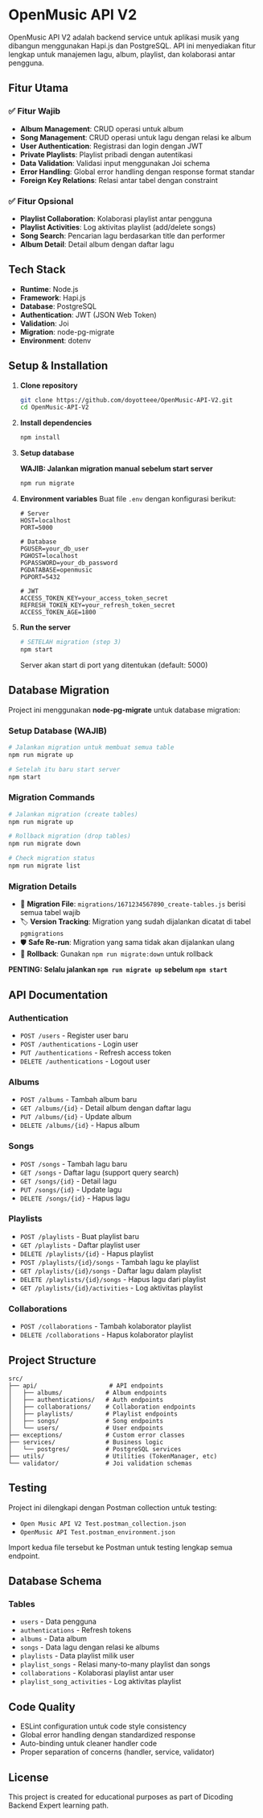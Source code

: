 # OpenMusic API V2

OpenMusic API V2 adalah backend service untuk aplikasi musik yang dibangun menggunakan Hapi.js dan PostgreSQL. API ini menyediakan fitur lengkap untuk manajemen lagu, album, playlist, dan kolaborasi antar pengguna.

## Fitur Utama

### ✅ Fitur Wajib
- **Album Management**: CRUD operasi untuk album
- **Song Management**: CRUD operasi untuk lagu dengan relasi ke album
- **User Authentication**: Registrasi dan login dengan JWT
- **Private Playlists**: Playlist pribadi dengan autentikasi
- **Data Validation**: Validasi input menggunakan Joi schema
- **Error Handling**: Global error handling dengan response format standar
- **Foreign Key Relations**: Relasi antar tabel dengan constraint

### ✅ Fitur Opsional
- **Playlist Collaboration**: Kolaborasi playlist antar pengguna
- **Playlist Activities**: Log aktivitas playlist (add/delete songs)
- **Song Search**: Pencarian lagu berdasarkan title dan performer
- **Album Detail**: Detail album dengan daftar lagu

## Tech Stack

- **Runtime**: Node.js
- **Framework**: Hapi.js
- **Database**: PostgreSQL
- **Authentication**: JWT (JSON Web Token)
- **Validation**: Joi
- **Migration**: node-pg-migrate
- **Environment**: dotenv

## Setup & Installation

1. **Clone repository**
   ```bash
   git clone https://github.com/doyotteee/OpenMusic-API-V2.git
   cd OpenMusic-API-V2
   ```

2. **Install dependencies**
   ```bash
   npm install
   ```

3. **Setup database**
   
   **WAJIB: Jalankan migration manual sebelum start server**
   ```bash
   npm run migrate
   ```

4. **Environment variables**
   Buat file `.env` dengan konfigurasi berikut:
   ```env
   # Server
   HOST=localhost
   PORT=5000

   # Database
   PGUSER=your_db_user
   PGHOST=localhost
   PGPASSWORD=your_db_password
   PGDATABASE=openmusic
   PGPORT=5432

   # JWT
   ACCESS_TOKEN_KEY=your_access_token_secret
   REFRESH_TOKEN_KEY=your_refresh_token_secret
   ACCESS_TOKEN_AGE=1800
   ```

5. **Run the server**
   ```bash
   # SETELAH migration (step 3)
   npm start
   ```
   
   Server akan start di port yang ditentukan (default: 5000)

## Database Migration

Project ini menggunakan **node-pg-migrate** untuk database migration:

### **Setup Database (WAJIB)**
```bash
# Jalankan migration untuk membuat semua table
npm run migrate up

# Setelah itu baru start server
npm start
```

### **Migration Commands**
```bash
# Jalankan migration (create tables)
npm run migrate up

# Rollback migration (drop tables)
npm run migrate down

# Check migration status
npm run migrate list
```

### **Migration Details**
- 📁 **Migration File**: `migrations/1671234567890_create-tables.js` berisi semua tabel wajib
- 🏷️ **Version Tracking**: Migration yang sudah dijalankan dicatat di tabel `pgmigrations`  
- 🛡️ **Safe Re-run**: Migration yang sama tidak akan dijalankan ulang
- 🔄 **Rollback**: Gunakan `npm run migrate:down` untuk rollback

**PENTING: Selalu jalankan `npm run migrate up` sebelum `npm start`**

## API Documentation

### Authentication
- `POST /users` - Register user baru
- `POST /authentications` - Login user
- `PUT /authentications` - Refresh access token
- `DELETE /authentications` - Logout user

### Albums
- `POST /albums` - Tambah album baru
- `GET /albums/{id}` - Detail album dengan daftar lagu
- `PUT /albums/{id}` - Update album
- `DELETE /albums/{id}` - Hapus album

### Songs
- `POST /songs` - Tambah lagu baru
- `GET /songs` - Daftar lagu (support query search)
- `GET /songs/{id}` - Detail lagu
- `PUT /songs/{id}` - Update lagu
- `DELETE /songs/{id}` - Hapus lagu

### Playlists
- `POST /playlists` - Buat playlist baru
- `GET /playlists` - Daftar playlist user
- `DELETE /playlists/{id}` - Hapus playlist
- `POST /playlists/{id}/songs` - Tambah lagu ke playlist
- `GET /playlists/{id}/songs` - Daftar lagu dalam playlist
- `DELETE /playlists/{id}/songs` - Hapus lagu dari playlist
- `GET /playlists/{id}/activities` - Log aktivitas playlist

### Collaborations
- `POST /collaborations` - Tambah kolaborator playlist
- `DELETE /collaborations` - Hapus kolaborator playlist

## Project Structure

```
src/
├── api/                    # API endpoints
│   ├── albums/            # Album endpoints
│   ├── authentications/   # Auth endpoints
│   ├── collaborations/    # Collaboration endpoints
│   ├── playlists/         # Playlist endpoints
│   ├── songs/             # Song endpoints
│   └── users/             # User endpoints
├── exceptions/            # Custom error classes
├── services/              # Business logic
│   └── postgres/          # PostgreSQL services
├── utils/                 # Utilities (TokenManager, etc)
└── validator/             # Joi validation schemas
```

## Testing

Project ini dilengkapi dengan Postman collection untuk testing:
- `Open Music API V2 Test.postman_collection.json`
- `OpenMusic API Test.postman_environment.json`

Import kedua file tersebut ke Postman untuk testing lengkap semua endpoint.

## Database Schema

### Tables
- `users` - Data pengguna
- `authentications` - Refresh tokens
- `albums` - Data album
- `songs` - Data lagu dengan relasi ke albums
- `playlists` - Data playlist milik user
- `playlist_songs` - Relasi many-to-many playlist dan songs
- `collaborations` - Kolaborasi playlist antar user
- `playlist_song_activities` - Log aktivitas playlist

## Code Quality

- ESLint configuration untuk code style consistency
- Global error handling dengan standardized response
- Auto-binding untuk cleaner handler code
- Proper separation of concerns (handler, service, validator)

## License

This project is created for educational purposes as part of Dicoding Backend Expert learning path.
